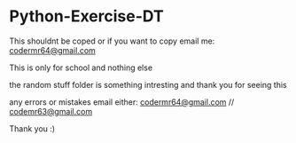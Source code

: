 # Python-Exercise-DT

This shouldnt be coped or if you want to copy email me: codermr64@gmail.com

This is only for school and nothing else

the random stuff folder is something intresting and thank you for seeing this

any errors or mistakes email either: codermr64@gmail.com // codemr63@gmail.com

Thank you :)
